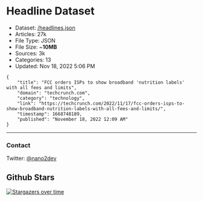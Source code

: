 # Headline Dataset

- Dataset: [/headlines.json](https://raw.githubusercontent.com/fwd/news/master/headlines.json) 
- Articles: 27k
- File Type: JSON
- File Size: ~**10MB**
- Sources: 3k
- Categories: 13
- Updated: Nov 18, 2022 5:06 PM

```
{
    "title": "FCC orders ISPs to show broadband 'nutrition labels' with all fees and limits",
    "domain": "techcrunch.com",
    "category": "technology",
    "link": "https://techcrunch.com/2022/11/17/fcc-orders-isps-to-show-broadband-nutrition-labels-with-all-fees-and-limits/",
    "timestamp": 1668748189,
    "published": "November 18, 2022 12:09 AM"
}
```

---

### Contact 

Twitter: [@nano2dev](https://twitter.com/nano2dev)

## Github Stars

[![Stargazers over time](https://starchart.cc/fwd/news.svg)](https://starchart.cc/fwd/news)
